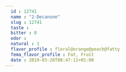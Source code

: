 ```yaml
---
  id : 12741
  name : "2-Decanone"
  slug : 12741
  taste : 
  bitter : 0
  odor : 
  natural : 1
  flavor_profile : floral@orange@peach@fatty
  fema_flavor_profile : Fat, Fruit
  date : 2019-03-26T08:47:11+01:00
---
```



